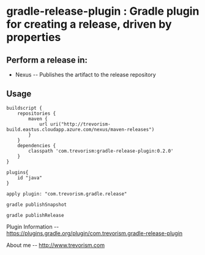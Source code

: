 # gradle-release-plugin : Gradle plugin for creating a release, driven by properties

## Perform a release in:

* Nexus -- Publishes the artifact to the release repository

## Usage

```$xslt
buildscript {
    repositories {
        maven {
            url uri("http://trevorism-build.eastus.cloudapp.azure.com/nexus/maven-releases")
        }
    }
    dependencies {
        classpath 'com.trevorism:gradle-release-plugin:0.2.0'
    }
}

plugins{
    id "java"
}

apply plugin: "com.trevorism.gradle.release"
```

`gradle publishSnapshot`

`gradle publishRelease`


Plugin Information -- https://plugins.gradle.org/plugin/com.trevorism.gradle-release-plugin

About me -- http://www.trevorism.com